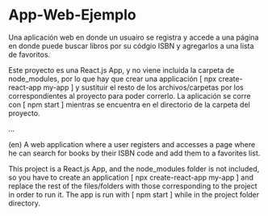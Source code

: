# App-Web-Ejemplo
Una aplicación web en donde un usuairo se registra y accede a una página en donde puede buscar libros por su códgio ISBN y agregarlos a una lista de favoritos.

Este proyecto es una React.js App, y no viene incluida la carpeta de node_modules, por lo que hay que crear una applicación
\[ npx create-react-app my-app ]
y sustituir el resto de los archivos/carpetas por los correspondientes al proyecto para poder correrlo.
La aplicación se corre con \[ npm start ] mientras se encuentra en el directorio de la carpeta del proyecto.

...

(en) A web application where a user registers and accesses a page where he can search for books by their ISBN code and add them to a favorites list.

This project is a React.js App, and the node_modules folder is not included, so you have to create an application
\[ npx create-react-app my-app ]
and replace the rest of the files/folders with those corresponding to the project in order to run it.
The app is run with \[ npm start ] while in the project folder directory.
